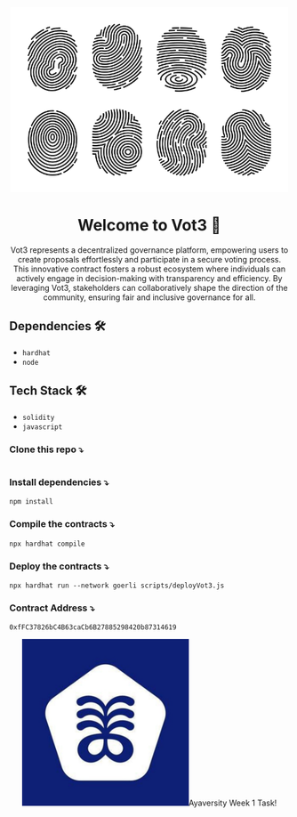 <p align="center"><a href="/" target="_blank"><img src="https://github.com/3ill/VOT3/blob/main/assets/vot3.png" width="500"></a></p>
<h1 align="center">Welcome to Vot3 👋</h1>

<p align="center">Vot3 represents a decentralized governance platform, empowering users to create proposals effortlessly and participate in a secure voting process. This innovative contract fosters a robust ecosystem where individuals can actively engage in decision-making with transparency and efficiency. By leveraging Vot3, stakeholders can collaboratively shape the direction of the community, ensuring fair and inclusive governance for all.</p>

## Dependencies 🛠

- `hardhat`
- `node`

## Tech Stack 🛠

- `solidity`
- `javascript`

### Clone this repo ⤵

```cli

```

### Install dependencies ⤵

```cli
npm install
```

### Compile the contracts ⤵

```cli
npx hardhat compile
```

### Deploy the contracts ⤵

```cli
npx hardhat run --network goerli scripts/deployVot3.js

```

### Contract Address ⤵

```cli
0xfFC37826bC4B63caCb6B27885298420b87314619
```

<p align="center"><a href="/" target="_blank"><img src="https://github.com/3ill/VOT3/blob/main/assets/aya.jpg" width="300"></a>Ayaversity Week 1 Task!</p>
